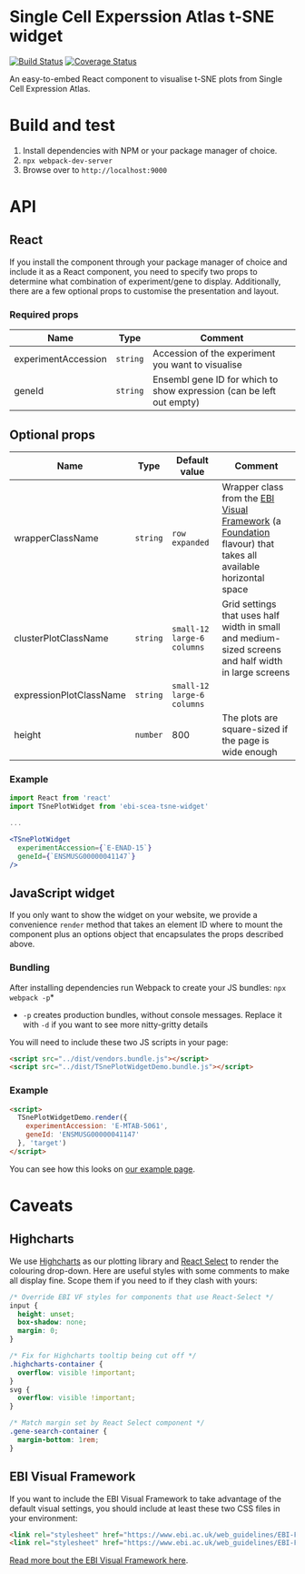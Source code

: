 # Single Cell Experssion Atlas t-SNE widget
[![Build Status](https://travis-ci.com/ebi-gene-expression-group/scxa-tsne-widget.svg?branch=master)](https://travis-ci.com/ebi-gene-expression-group/scxa-tsne-widget) [![Coverage Status](https://coveralls.io/repos/github/ebi-gene-expression-group/scxa-tsne-widget/badge.svg?branch=master)](https://coveralls.io/github/ebi-gene-expression-group/scxa-tsne-widget?branch=master)

An easy-to-embed React component to visualise t-SNE plots from Single Cell Expression Atlas.

# Build and test
1. Install dependencies with NPM or your package manager of choice.
2. `npx webpack-dev-server`
3. Browse over to `http://localhost:9000`


# API
## React
If you install the component through your package manager of choice and include it as a React component, you need to
specify two props to determine what combination of experiment/gene to display. Additionally, there are a few optional
props to customise the presentation and layout.

### Required props
|         Name        |   Type   |                             Comment                                  |
| ------------------- | -------- | -------------------------------------------------------------------- |
| experimentAccession | `string` | Accession of the experiment you want to visualise                    |
| geneId              | `string` | Ensembl gene ID for which to show expression (can be left out empty) |

## Optional props
|           Name          |   Type   |         Default value      | Comment |
| ----------------------- | -------- | -------------------------- | ------- |
| wrapperClassName        | `string` | `row expanded`             | Wrapper class from the [EBI Visual Framework](https://github.com/ebiwd/EBI-Framework) (a [Foundation](https://foundation.zurb.com/sites.html) flavour) that takes all available horizontal space |
| clusterPlotClassName    | `string` | `small-12 large-6 columns` | Grid settings that uses half width in small and medium-sized screens and half width in large screens |
| expressionPlotClassName | `string` | `small-12 large-6 columns` | |
| height                  | `number` | 800                        | The plots are square-sized if the page is wide enough |

### Example
```jsx
import React from 'react'
import TSnePlotWidget from 'ebi-scea-tsne-widget'

...

<TSnePlotWidget
  experimentAccession={`E-ENAD-15`}
  geneId={`ENSMUSG00000041147`}
/>  
```


## JavaScript widget
If you only want to show the widget on your website, we provide a convenience `render` method that takes an element ID
where to mount the component plus an options object that encapsulates the props described above.

### Bundling
After installing dependencies run Webpack to create your JS bundles: `npx webpack -p`*

* `-p` creates production bundles, without console messages. Replace it with `-d` if you want to see more nitty-gritty
  details

You will need to include these two JS scripts in your page:
```html
<script src="../dist/vendors.bundle.js"></script>
<script src="../dist/TSnePlotWidgetDemo.bundle.js"></script>
```

### Example
```html
<script>
  TSnePlotWidgetDemo.render({
    experimentAccession: 'E-MTAB-5061',
    geneId: 'ENSMUSG00000041147'
  }, 'target')
</script>
```

You can see how this looks on
[our example page](https://github.com/ebi-gene-expression-group/scxa-tsne-widget/blob/master/html/index.html).

# Caveats
## Highcharts
We use [Highcharts](https://www.highcharts.com/) as our plotting library and
[React Select](https://react-select.com/home) to render the colouring drop-down. Here are useful styles with some
comments to make all display fine. Scope them if you need to if they clash with yours:
```css
/* Override EBI VF styles for components that use React-Select */
input {
  height: unset;
  box-shadow: none;
  margin: 0;
}

/* Fix for Highcharts tooltip being cut off */
.highcharts-container {
  overflow: visible !important;
}
svg {
  overflow: visible !important;
}

/* Match margin set by React Select component */
.gene-search-container {
  margin-bottom: 1rem;
}
```

## EBI Visual Framework
If you want to include the EBI Visual Framework to take advantage of the default visual settings, you should include at
least these two CSS files in your environment:
```html
<link rel="stylesheet" href="https://www.ebi.ac.uk/web_guidelines/EBI-Framework/v1.2/libraries/foundation-6/css/foundation.css" type="text/css" media="all" />
<link rel="stylesheet" href="https://www.ebi.ac.uk/web_guidelines/EBI-Framework/v1.2/css/ebi-global.css" type="text/css" media="all" />
```

[Read more bout the EBI Visual Framework here](https://www.ebi.ac.uk/style-lab/).
